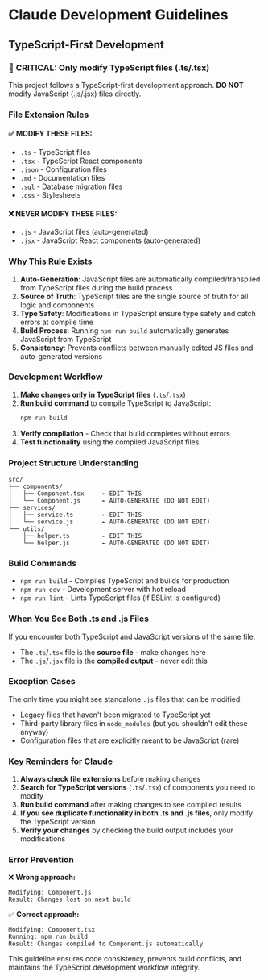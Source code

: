 # Claude Development Guidelines

## TypeScript-First Development

### 🚨 **CRITICAL: Only modify TypeScript files (.ts/.tsx)**

This project follows a TypeScript-first development approach. **DO NOT** modify JavaScript (.js/.jsx) files directly.

### File Extension Rules

#### ✅ **MODIFY THESE FILES:**
- `.ts` - TypeScript files
- `.tsx` - TypeScript React components
- `.json` - Configuration files
- `.md` - Documentation files
- `.sql` - Database migration files
- `.css` - Stylesheets

#### ❌ **NEVER MODIFY THESE FILES:**
- `.js` - JavaScript files (auto-generated)
- `.jsx` - JavaScript React components (auto-generated)

### Why This Rule Exists

1. **Auto-Generation**: JavaScript files are automatically compiled/transpiled from TypeScript files during the build process
2. **Source of Truth**: TypeScript files are the single source of truth for all logic and components
3. **Type Safety**: Modifications in TypeScript ensure type safety and catch errors at compile time
4. **Build Process**: Running `npm run build` automatically generates JavaScript from TypeScript
5. **Consistency**: Prevents conflicts between manually edited JS files and auto-generated versions

### Development Workflow

1. **Make changes only in TypeScript files** (`.ts`/`.tsx`)
2. **Run build command** to compile TypeScript to JavaScript:
   ```bash
   npm run build
   ```
3. **Verify compilation** - Check that build completes without errors
4. **Test functionality** using the compiled JavaScript files

### Project Structure Understanding

```
src/
├── components/
│   ├── Component.tsx     ← EDIT THIS
│   └── Component.js      ← AUTO-GENERATED (DO NOT EDIT)
├── services/
│   ├── service.ts        ← EDIT THIS
│   └── service.js        ← AUTO-GENERATED (DO NOT EDIT)
└── utils/
    ├── helper.ts         ← EDIT THIS
    └── helper.js         ← AUTO-GENERATED (DO NOT EDIT)
```

### Build Commands

- `npm run build` - Compiles TypeScript and builds for production
- `npm run dev` - Development server with hot reload
- `npm run lint` - Lints TypeScript files (if ESLint is configured)

### When You See Both .ts and .js Files

If you encounter both TypeScript and JavaScript versions of the same file:
- The `.ts`/`.tsx` file is the **source file** - make changes here
- The `.js`/`.jsx` file is the **compiled output** - never edit this

### Exception Cases

The only time you might see standalone `.js` files that can be modified:
- Legacy files that haven't been migrated to TypeScript yet
- Third-party library files in `node_modules` (but you shouldn't edit these anyway)
- Configuration files that are explicitly meant to be JavaScript (rare)

### Key Reminders for Claude

1. **Always check file extensions** before making changes
2. **Search for TypeScript versions** (`.ts`/`.tsx`) of components you need to modify
3. **Run build command** after making changes to see compiled results
4. **If you see duplicate functionality in both .ts and .js files**, only modify the TypeScript version
5. **Verify your changes** by checking the build output includes your modifications

### Error Prevention

❌ **Wrong approach:**
```
Modifying: Component.js
Result: Changes lost on next build
```

✅ **Correct approach:**
```
Modifying: Component.tsx
Running: npm run build
Result: Changes compiled to Component.js automatically
```

This guideline ensures code consistency, prevents build conflicts, and maintains the TypeScript development workflow integrity.